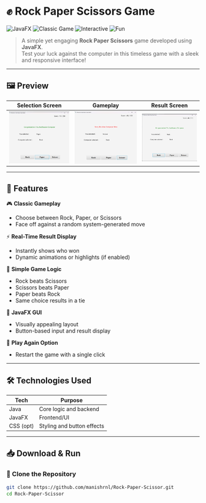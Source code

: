 # ✊ Rock Paper Scissors Game

![JavaFX](https://img.shields.io/badge/JavaFX-UI-blue.svg?style=for-the-badge)
![Classic Game](https://img.shields.io/badge/Game-Rock%20Paper%20Scissors-green?style=for-the-badge)
![Interactive](https://img.shields.io/badge/Interactive-Yes-orange?style=for-the-badge)
![Fun](https://img.shields.io/badge/Fun-Level%20100-brightgreen?style=for-the-badge)

> A simple yet engaging **Rock Paper Scissors** game developed using **JavaFX**.  
> Test your luck against the computer in this timeless game with a sleek and responsive interface!

---

## 🖼️ Preview

| Selection Screen | Gameplay | Result Screen |
|------------------|----------|----------------|
| ![Start](images/Rock-Paper-Scissor1.png) | ![Play](images/Rock-Paper-Scissor2.png) | ![Result](images/Rock-Paper-Scissor3.png) |

---

## 🎯 Features

🎮 **Classic Gameplay**  
- Choose between Rock, Paper, or Scissors  
- Face off against a random system-generated move

⚡ **Real-Time Result Display**  
- Instantly shows who won  
- Dynamic animations or highlights (if enabled)

🧠 **Simple Game Logic**  
- Rock beats Scissors  
- Scissors beats Paper  
- Paper beats Rock  
- Same choice results in a tie

🎨 **JavaFX GUI**  
- Visually appealing layout  
- Button-based input and result display

🔁 **Play Again Option**  
- Restart the game with a single click

---

## 🛠️ Technologies Used

| Tech       | Purpose                          |
|------------|----------------------------------|
| Java       | Core logic and backend           |
| JavaFX     | Frontend/UI                      |
| CSS (opt)  | Styling and button effects       |

---

## 📥 Download & Run

### 🔗 Clone the Repository

```bash
git clone https://github.com/manishrnl/Rock-Paper-Scissor.git
cd Rock-Paper-Scissor
```
